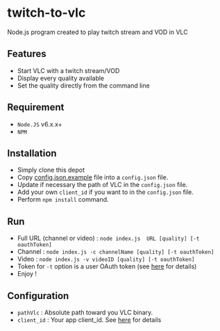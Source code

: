 # twitch-to-vlc
Node.js program created to play twitch stream and VOD in VLC

## Features
- Start VLC with a twitch stream/VOD
- Display every quality available
- Set the quality directly from the command line

## Requirement
- `Node.JS` v6.x.x+
- `NPM`

## Installation
- Simply clone this depot
- Copy [config.json.example](https://github.com/BernardJeremy/twitch-to-vlc/blob/master/config.json.example) file into a `config.json` file.
- Update if necessary the path of VLC in the `config.json` file.
- Add your own `client_id` if you want to in the `config.json` file.
- Perform `npm install` command.

## Run
- Full URL (channel or video) :  `node index.js  URL [quality] [-t oauthToken]`
- Channel :  `node index.js -c channelName [quality] [-t oauthToken]`
- Video :  `node index.js -v videoID [quality] [-t oauthToken]`
- Token for `-t` option is a user OAuth token (see [here](https://github.com/justintv/Twitch-API/blob/master/authentication.md#getting-access-tokens) for details)
- Enjoy !

## Configuration
- `pathVlc` : Absolute path toward you VLC binary.
- `client_id` : Your app client_id. See  [here](https://github.com/justintv/Twitch-API/blob/master/authentication.md#developer-setup) for details